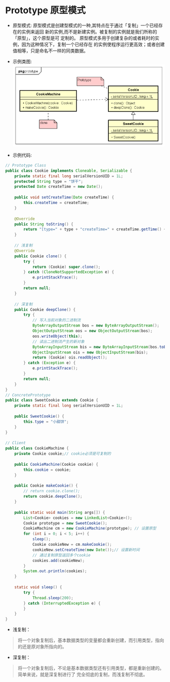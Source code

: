 # Prototype 原型模式

- 原型模式:
原型模式是创建型模式的一种,其特点在于通过「复制」一个已经存在的实例来返回
新的实例,而不是新建实例。被复制的实例就是我们所称的「原型」，这个原型是可
定制的。
原型模式多用于创建复杂的或者耗时的实例，因为这种情况下，复制一个已经存在
的实例使程序运行更高效；或者创建值相等，只是命名不一样的同类数据。


- 示例类图:
![SimpleFactory](images/6.Prototype_uml.png)

- 示例代码:
```java
// Prototype Class
public class Cookie implements Cloneable, Serializable {
	private static final long serialVersionUID = 1L;
	protected String type = "饼干";
	protected Date createTime = new Date();

	public void setCreateTime(Date createTime) {
		this.createTime = createTime;
	}

	@Override
	public String toString() {
		return "[type=" + type + "createTime=" + createTime.getTime() + "] " + hashCode();
	}

	// 浅复制
	@Override
	public Cookie clone() {
		try {
			return (Cookie) super.clone();
		} catch (CloneNotSupportedException e) {
			e.printStackTrace();
		}
		return null;
	}

	// 深复制
	public Cookie deepClone() {
		try {
			// 写入当前对象的二进制流
			ByteArrayOutputStream bos = new ByteArrayOutputStream();
			ObjectOutputStream oos = new ObjectOutputStream(bos);
			oos.writeObject(this);
			// 读出二进制流产生的新对象
			ByteArrayInputStream bis = new ByteArrayInputStream(bos.toByteArray());
			ObjectInputStream ois = new ObjectInputStream(bis);
			return (Cookie) ois.readObject();
		} catch (Exception e) {
			e.printStackTrace();
		}
		return null;
	}
}
// ConcretePrototype
public class SweetCookie extends Cookie {
	private static final long serialVersionUID = 1L;

	public SweetCookie() {
		this.type = "小甜饼";
	}
}

// Client
public class CookieMachine {
	private Cookie cookie;// cookie必须是可复制的

	public CookieMachine(Cookie cookie) {
		this.cookie = cookie;
	}

	public Cookie makeCookie() {
		// return cookie.clone();
		return cookie.deepClone();
	}

	public static void main(String args[]) {
		List<Cookie> cookies = new LinkedList<Cookie>();
		Cookie prototype = new SweetCookie();
		CookieMachine cm = new CookieMachine(prototype); // 设置原型
		for (int i = 0; i < 5; i++) {
			sleep();
			Cookie cookieNew = cm.makeCookie();
			cookieNew.setCreateTime(new Date());// 设置新时间
			// 通过复制原型返回多个cookie
			cookies.add(cookieNew);
		}
		System.out.println(cookies);
	}

	static void sleep() {
		try {
			Thread.sleep(200);
		} catch (InterruptedException e) {
		}
	}
}

```

- 浅复制：
> 将一个对象复制后，基本数据类型的变量都会重新创建，而引用类型，指向的还是原对象所指向的。
- 深复制：
> 将一个对象复制后，不论是基本数据类型还有引用类型，都是重新创建的。简单来说，就是深复制进行了
完全彻底的复制，而浅复制不彻底。